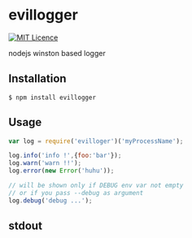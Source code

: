 # evillogger
[![MIT Licence](https://badges.frapsoft.com/os/mit/mit.svg?v=103)](https://opensource.org/licenses/mit-license.php)

nodejs winston based logger


Installation
------------
```
$ npm install evillogger
```


Usage
-----
```js
var log = require('evilloger')('myProcessName');

log.info('info !',{foo:'bar'});
log.warn('warn !!');
log.error(new Error('huhu'));

// will be shown only if DEBUG env var not empty
// or if you pass --debug as argument
log.debug('debug ...');
```

stdout
------
